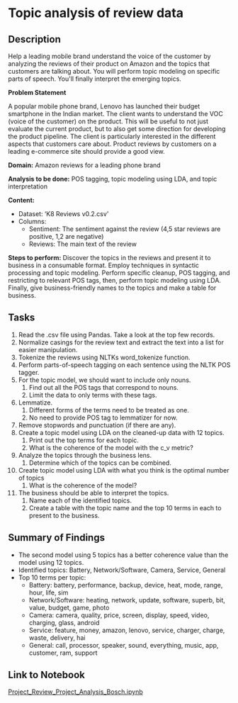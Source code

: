 # Topic analysis of review data

## Description
Help a leading mobile brand understand the voice of the customer by analyzing the reviews of their product on Amazon and the topics that customers are talking about. You will perform topic modeling on specific parts of speech. You'll finally interpret the emerging topics.

**Problem Statement**

A popular mobile phone brand, Lenovo has launched their budget smartphone in the Indian market. The client wants to understand the VOC (voice of the customer) on the product. This will be useful to not just evaluate the current product, but to also get some direction for developing the product pipeline. The client is particularly interested in the different aspects that customers care about. Product reviews by customers on a leading e-commerce site should provide a good view.

**Domain:** Amazon reviews for a leading phone brand

**Analysis to be done:** POS tagging, topic modeling using LDA, and topic interpretation

**Content:**
- Dataset: ‘K8 Reviews v0.2.csv’
- Columns:
    - Sentiment: The sentiment against the review (4,5 star reviews are positive, 1,2 are negative)
    - Reviews: The main text of the review


**Steps to perform:**
Discover the topics in the reviews and present it to business in a consumable format. Employ techniques in syntactic processing and topic modeling. Perform specific cleanup, POS tagging, and restricting to relevant POS tags, then, perform topic modeling using LDA. Finally, give business-friendly names to the topics and make a table for business.

## Tasks
1. Read the .csv file using Pandas. Take a look at the top few records.
2. Normalize casings for the review text and extract the text into a list for easier manipulation.
3. Tokenize the reviews using NLTKs word_tokenize function.
4. Perform parts-of-speech tagging on each sentence using the NLTK POS tagger.
5. For the topic model, we should want to include only nouns.
    1. Find out all the POS tags that correspond to nouns.
    2. Limit the data to only terms with these tags.
6. Lemmatize.
    1. Different forms of the terms need to be treated as one.
    2. No need to provide POS tag to lemmatizer for now.
7. Remove stopwords and punctuation (if there are any).
8. Create a topic model using LDA on the cleaned-up data with 12 topics.
    1. Print out the top terms for each topic.
    2. What is the coherence of the model with the c_v metric?
9. Analyze the topics through the business lens.
    1. Determine which of the topics can be combined.
10. Create topic model using LDA with what you think is the optimal number of topics
    1. What is the coherence of the model?
11. The business should be able to interpret the topics.
    1. Name each of the identified topics.
    2. Create a table with the topic name and the top 10 terms in each to present to the business.

## Summary of Findings
- The second model using 5 topics has a better coherence value than the model using 12 topics.
- Identified topics: Battery, Network/Software, Camera, Service, General
- Top 10 terms per topic:
    - Battery: battery, performance, backup, device, heat, mode, range, hour, life, sim
    - Network/Software: heating, network, update, software, superb, bit, value, budget, game, photo
    - Camera: camera, quality, price, screen, display, speed, video, charging, glass, android
    - Service: feature, money, amazon, lenovo, service, charger, charge, waste, delivery, hai
    - General: call, processor, speaker, sound, everything, music, app, customer, ram, support
    
 ## Link to Notebook
 [Project_Review_Project_Analysis_Bosch.ipynb](https://github.com/jessi88/product_reviews/blob/main/Project_Review_Project_Analysis_Bosch.ipynb)
